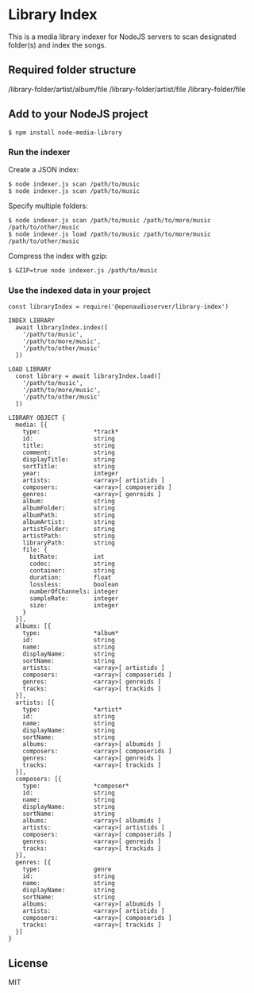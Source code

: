 # Library Index

This is a media library indexer for NodeJS servers to scan designated folder(s) and index the songs.  

## Required folder structure

/library-folder/artist/album/file
/library-folder/artist/file
/library-folder/file

## Add to your NodeJS project

    $ npm install node-media-library

### Run the indexer

Create a JSON index:

    $ node indexer.js scan /path/to/music
    $ node indexer.js scan /path/to/music


Specify multiple folders:

    $ node indexer.js scan /path/to/music /path/to/more/music /path/to/other/music
    $ node indexer.js load /path/to/music /path/to/more/music /path/to/other/music

Compress the index with gzip:

    $ GZIP=true node indexer.js /path/to/music

### Use the indexed data in your project

    const libraryIndex = require('@openaudioserver/library-index')

    INDEX LIBRARY
      await libraryIndex.index([
        '/path/to/music',
        '/path/to/more/music',
        '/path/to/other/music'
      ])

    LOAD LIBRARY
      const library = await libraryIndex.load([
        '/path/to/music',
        '/path/to/more/music',
        '/path/to/other/music'
      ])

    LIBRARY OBJECT {
      media: [{
        type:               *track*
        id:                 string
        title:              string
        comment:            string
        displayTitle:       string
        sortTitle:          string
        year:               integer
        artists:            <array>[ artistids ]
        composers:          <array>[ composerids ]
        genres:             <array>[ genreids ]
        album:              string
        albumFolder:        string
        albumPath:          string
        albumArtist:        string
        artistFolder:       string
        artistPath:         string
        libraryPath:        string
        file: {
          bitRate:          int
          codec:            string
          container:        string
          duration:         float
          lossless:         boolean
          numberOfChannels: integer
          sampleRate:       integer
          size:             integer
        }
      }],
      albums: [{
        type:               *album*
        id:                 string
        name:               string
        displayName:        string
        sortName:           string
        artists:            <array>[ artistids ]
        composers:          <array>[ composerids ]
        genres:             <array>[ genreids ]
        tracks:             <array>[ trackids ]
      }],
      artists: [{
        type:               *artist*
        id:                 string
        name:               string
        displayName:        string
        sortName:           string
        albums:             <array>[ albumids ]
        composers:          <array>[ composerids ]
        genres:             <array>[ genreids ]
        tracks:             <array>[ trackids ]
      }],
      composers: [{
        type:               *composer*
        id:                 string
        name:               string
        displayName:        string
        sortName:           string
        albums:             <array>[ albumids ]
        artists:            <array>[ artistids ]
        composers:          <array>[ composerids ]
        genres:             <array>[ genreids ]
        tracks:             <array>[ trackids ]
      }],
      genres: [{
        type:               genre
        id:                 string
        name:               string
        displayName:        string
        sortName:           string
        albums:             <array>[ albumids ]
        artists:            <array>[ artistids ]
        composers:          <array>[ composerids ] 
        tracks:             <array>[ trackids ]
      }]
    }

## License

MIT